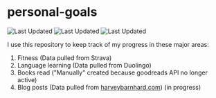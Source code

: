 # personal-goals
![Last Updated](https://img.shields.io/date/1614133659?color=FC4C02&label=Fitness%20Updated&logo=strava)
![Last Updated](https://img.shields.io/date/1614133659?color=7ac70c&label=Language%20Updated&logo=duolingo)
![Last Updated](https://img.shields.io/date/1614133659?color=e9e5cd&label=Books%20Updated&logo=goodreads)

I use this repository to keep track of my progress in these major areas:

1. Fitness (Data pulled from Strava)
2. Language learning (Data pulled from Duolingo)
3. Books read ("Manually" created because goodreads API no longer active)
4. Blog posts (Data pulled from [harveybarnhard.com](https://harveybarnhard.com)) (in progress)
